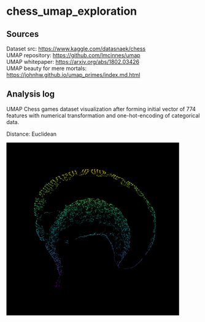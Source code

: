 # chess_umap_exploration



## Sources 
Dataset src: https://www.kaggle.com/datasnaek/chess \
UMAP repository: https://github.com/lmcinnes/umap \
UMAP whitepaper: https://arxiv.org/abs/1802.03426 \
UMAP beauty for mere mortals: https://johnhw.github.io/umap_primes/index.md.html


## Analysis log

UMAP Chess games dataset visualization after forming initial vector of 774 features with numerical transformation and one-hot-encoding of categorical data.

Distance: Euclidean
<p>
  <img src="https://github.com/nefiu/chess_umap_exploration/blob/master/screens/euclidean_v02.png" width="450" title="cosine vis v0.1">
</p>
